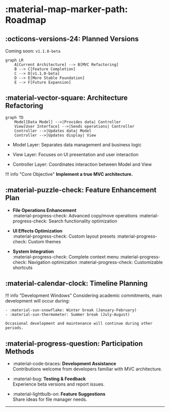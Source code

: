 # :material-map-marker-path: Roadmap

## :octicons-versions-24: Planned Versions

Coming soon: `v1.1.0-beta`

```mermaid
graph LR
    A[Current Architecture] --> B[MVC Refactoring]
    B --> C[Feature Completion]
    C --> D[v1.1.0-beta]
    D --> E[More Stable Foundation]
    E --> F[Future Expansion]
```

## :material-vector-square: Architecture Refactoring

```mermaid
graph TD
    Model[Data Model] -->|Provides data| Controller
    View[User Interface] -->|Sends operations| Controller
    Controller -->|Updates data| Model
    Controller -->|Updates display| View
```

- Model Layer: Separates data management and business logic

- View Layer: Focuses on UI presentation and user interaction

- Controller Layer: Coordinates interaction between Model and View

!!! info "Core Objective"
	**Implement a true MVC architecture.**

## :material-puzzle-check: Feature Enhancement Plan

<div class="grid cards" markdown>

- **File Operations Enhancement**  
:material-progress-check: Advanced copy/move operations
:material-progress-check: Search functionality optimization

- **UI Effects Optimization**  
:material-progress-check: Custom layout presets
:material-progress-check: Custom themes

- **System Integration**  
:material-progress-check: Complete context menu
:material-progress-check: Navigation optimization
:material-progress-check: Customizable shortcuts

</div>

## :material-calendar-clock: Timeline Planning

!!! info "Development Windows"
	Considering academic commitments, main development will occur during:

	- :material-sun-snowflake: Winter break (January-February)
	- :material-sun-thermometer: Summer break (July-August)

	Occasional development and maintenance will continue during other periods.

## :material-progress-question: Participation Methods

<div class="grid cards" markdown>

- :material-code-braces: **Development Assistance**  
Contributions welcome from developers familiar with MVC architecture.

- :material-bug: **Testing & Feedback**  
Experience beta versions and report issues.

- :material-lightbulb-on: **Feature Suggestions**  
Share ideas for file manager needs.

</div>

---
